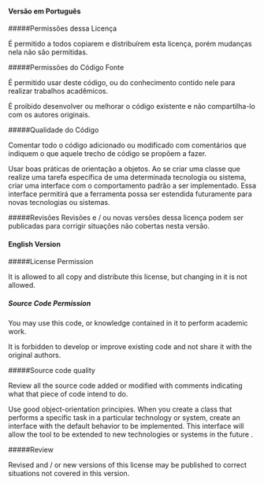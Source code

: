
#### Versão em Português

#####Permissões dessa Licença

É permitido a todos copiarem e distribuírem esta licença, porém mudanças nela não são permitidas. 

#####Permissões do Código Fonte

É permitido usar deste código, ou do conhecimento contido nele para realizar trabalhos acadêmicos.

É proibido desenvolver ou melhorar o código existente e não compartilha-lo com os autores originais.

#####Qualidade do Código

Comentar todo o código adicionado ou modificado com comentários que indiquem o que aquele trecho de código se propõem a fazer. 

Usar boas práticas de orientação a objetos. Ao se criar uma classe que realize uma tarefa específica de uma determinada tecnologia ou sistema, criar uma interface com o comportamento padrão a ser implementado. Essa interface permitirá que a ferramenta possa ser estendida futuramente para novas tecnologias ou sistemas.

#####Revisões
 Revisões e / ou novas versões dessa licença podem ser publicadas para corrigir situações não cobertas nesta versão. 




#### English Version

#####License Permission

It is allowed to all copy and distribute this license, but changing in it is not allowed.

##### Source Code Permission

You may use this code, or knowledge contained in it to perform academic work.

It is forbidden to develop or improve existing code and not share it with the original authors.

#####Source code quality

Review all the source code added or modified with comments indicating what that piece of code intend to do.

Use good object-orientation principies. When you create a class that performs a specific task in a particular technology or system, create an interface with the default behavior to be implemented. This interface will allow the tool to be extended to new technologies or systems in the future .

#####Review

Revised and / or new versions of this license may be published to correct situations not covered in this version.
